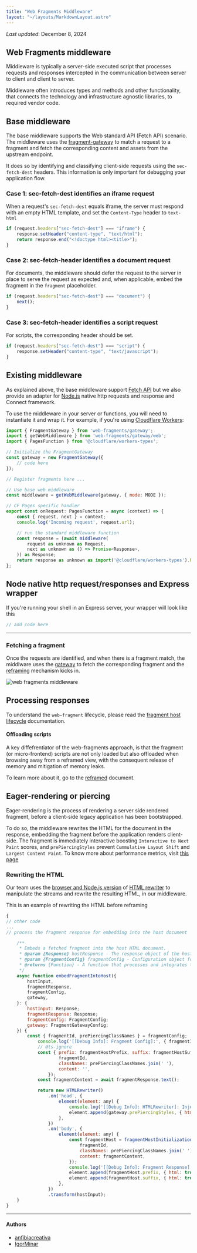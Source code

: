 ```yaml
---
title: "Web Fragments Middleware"
layout: "~/layouts/MarkdownLayout.astro"
---
```


_Last updated_: December 8, 2024

## Web Fragments middleware

Middleware is typically a server-side executed script that processes requests and responses intercepted in the communication between server to client and client to server.

Middleware often introduces types and methods and other functionality, that connects the technology and infrastructure agnostic libraries, to required vendor code.

## Base middleware

The base middleware supports the Web standard API (Fetch API) scenario. The middleware uses the [fragment-gateway](./gateway.md) to match a request to a fragment and fetch the corresponding content and assets from the upstream endpoint.

It does so by identifying and classifying client-side requests using the `sec-fetch-dest` headers. This information is only important for debugging your application flow.

### Case 1: sec-fetch-dest identifies an iframe request

When a request's `sec-fetch-dest` equals iframe, the server must respond with an empty HTML template, and set the `Content-Type` header to `text-html`

```javascript
if (request.headers["sec-fetch-dest"] === "iframe") {
	response.setHeader("content-type", "text/html");
	return response.end("<!doctype html><title>");
}
```

### Case 2: sec-fetch-header identifies a document request

For documents, the middleware should defer the request to the server in place to serve the request as expected and, when applicable, embed the fragment in the `fragment` placeholder.

```javascript
if (request.headers["sec-fetch-dest"] === "document") {
	next();
}
```

### Case 3: sec-fetch-header identifies a script request

For scripts, the corresponding header should be set.

```javascript
if (request.headers["sec-fetch-dest"] === "script") {
	response.setHeader("content-type", "text/javascript");
}
```

## Existing middleware

As explained above, the base middleware support [Fetch API](https://developer.mozilla.org/docs/Web/API/Fetch_API/Using_Fetch) but we also provide an adapter for [Node.js](https://nodejs.org) native http requests and response and Connect framework.

To use the middleware in your server or functions, you will need to instantiate it and wrap it. For example, if you're using [Cloudflare Workers](https://workers.cloudflare.com/):

```javascript
import { FragmentGateway } from 'web-fragments/gateway';
import { getWebMiddleware } from 'web-fragments/gateway/web';
import { PagesFunction } from '@cloudflare/workers-types';

// Initialize the FragmentGateway
const gateway = new FragmentGateway({
	// code here
});

// Register fragments here ...

// Use base web middleware
const middleware = getWebMiddleware(gateway, { mode: MODE });

// CF Pages specific handler
export const onRequest: PagesFunction = async (context) => {
	const { request, next } = context;
	console.log('Incoming request', request.url);

	// run the standard middleware function
	const response = (await middleware(
		request as unknown as Request,
		next as unknown as () => Promise<Response>,
	)) as Response;
	return response as unknown as import('@cloudflare/workers-types').Response;
};
```

## Node native http request/responses and Express wrapper

If you're running your shell in an Express server, your wrapper will look like this

```javascript
// add code here
```

---

### Fetching a fragment

Once the requests are identified, and when there is a fragment match, the middlware uses the [gateway](./gateway) to fetch the corresponding fragment and the [reframing](./reframed) mechanism kicks in.

![web fragments middleware](../../assets/images/wf-middleware.drawio.png)

## Processing responses

To understand the `web-fragment` lifecycle, please read the [fragment host lifecycle](./elements#fragment-host-client-side) documentation.

#### Offloading scripts

A key diffefrentiator of the web-fragments approach, is that the fragment (or micro-frontend) scripts are not only loaded but also offloaded when browsing away from a reframed view, with the consequent release of memory and mitigation of memory leaks.

To learn more about it, go to the [reframed](./reframed) document.

## Eager-rendering or piercing

Eager-rendering is the process of rendering a server side rendered fragment, before a client-side legacy application has been bootstrapped.

To do so, the middleware rewrites the HTML for the document in the response, embedding the fragment before the application renders client-side. The fragment is immediately interactive boosting `Interactive to Next Paint` scores, and `prePiercingStyles` prevent `Cummulative Layout Shift` and `Largest Content Paint`. To know more about performance metrics, visit [this page](https://web.dev/articles/vitals)

### Rewriting the HTML

Our team uses the [browser and Node.js version](https://github.com/remorses/htmlrewriter) of [HTML rewriter](https://developers.cloudflare.com/workers/runtime-apis/html-rewriter/) to manipulate the streams and rewrite the resulting HTML, in our middleware.

This is an example of rewriting the HTML before reframing

```javascript
{
// other code
...
// process the fragment response for embedding into the host document

	/**
	 * Embeds a fetched fragment into the host HTML document.
	 * @param {Response} hostResponse - The response object of the host HTML.
	 * @param {FragmentConfig} fragmentConfig - Configuration object for the fragment.
	 * @returns {Function} - A function that processes and integrates the fragment response.
	 */
	async function embedFragmentIntoHost({
		hostInput,
		fragmentResponse,
		fragmentConfig,
		gateway,
	}: {
		hostInput: Response;
		fragmentResponse: Response;
		fragmentConfig: FragmentConfig;
		gateway: FragmentGatewayConfig;
	}) {
		const { fragmentId, prePiercingClassNames } = fragmentConfig;
			console.log('[[Debug Info]: Fragment Config]:', { fragmentId, prePiercingClassNames });
			// @ts-ignore
			const { prefix: fragmentHostPrefix, suffix: fragmentHostSuffix } = fragmentHostInitialization({
					fragmentId,
					classNames: prePiercingClassNames.join(' '),
					content: '',
				});
			const fragmentContent = await fragmentResponse.text();

			return new HTMLRewriter()
				.on('head', {
					element(element: any) {
						console.log('[[Debug Info]: HTMLRewriter]: Injecting styles into head');
						element.append(gateway.prePiercingStyles, { html: true });
					},
				})
				.on('body', {
					element(element: any) {
						const fragmentHost = fragmentHostInitialization({
							fragmentId,
							classNames: prePiercingClassNames.join(' '),
							content: fragmentContent,
						});
						console.log('[[Debug Info]: Fragment Response]: Received HTML content', typeof fragmentContent);
						element.append(fragmentHost.prefix, { html: true });
						element.append(fragmentHost.suffix, { html: true });
					},
				})
				.transform(hostInput);
	}
}


```

---

#### Authors

<ul class="authors">
    <li class="author"><a href="https://github.com/anfibiacreativa">anfibiacreativa</a></li>
    <li class="author"><a href="https://github.com/igorminar">IgorMinar</a></li>
</ul>
